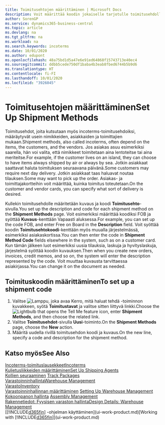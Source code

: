 ```yaml
---
title: Toimitusehtojen määrittäminen | Microsoft Docs
description: Voit määrittää koodin jokaiselle tarjotulle toimitusehdolle, ja syöttää niitä koskevia tietoja.
author: SorenGP
ms.service: dynamics365-business-central
ms.topic: article
ms.devlang: na
ms.tgt_pltfrm: na
ms.workload: na
ms.search.keywords: incoterms
ms.date: 10/01/2020
ms.author: edupont
ms.openlocfilehash: 48a75bd1d5a47e6e91ed64868f15743713e40ec4
ms.sourcegitcommit: ddbb5cede750df1baba4b3eab8fbed6744b5b9d6
ms.translationtype: HT
ms.contentlocale: fi-FI
ms.lasthandoff: 10/01/2020
ms.locfileid: "3926045"
---
```

# <a name="set-up-shipment-methods"></a><span data-ttu-id="9efc7-103">Toimitusehtojen määrittäminen</span><span class="sxs-lookup"><span data-stu-id="9efc7-103">Set Up Shipment Methods</span></span>
<span data-ttu-id="9efc7-104">Toimitusehdot, joita kutsutaan myös incoterms-toimitusehdoiksi, määräytyvät usein nimikkeiden, asiakkaiden ja toimittajien mukaan.</span><span class="sxs-lookup"><span data-stu-id="9efc7-104">Shipment methods, also called incoterms, often depend on the items, the customers, and the vendors.</span></span> <span data-ttu-id="9efc7-105">Jos asiakas asuu esimerkiksi saarella, hän voi valita, että nimikkeet toimitetaan aina lentoteitse tai aina meriteitse.</span><span class="sxs-lookup"><span data-stu-id="9efc7-105">For example, if the customer lives on an island, they can choose to have items always shipped by air or always by sea.</span></span> <span data-ttu-id="9efc7-106">Jotkin asiakkaat saattavat haluta toimituksen seuraavana päivänä.</span><span class="sxs-lookup"><span data-stu-id="9efc7-106">Some customers may require next day delivery.</span></span> <span data-ttu-id="9efc7-107">Jotkin asiakkaat taas haluavat noutaa tilauksen.</span><span class="sxs-lookup"><span data-stu-id="9efc7-107">Some may want to pick up the order.</span></span> <span data-ttu-id="9efc7-108">Asiakas- ja toimittajakortteihin voit määrittää, kuinka toimitus toteutetaan.</span><span class="sxs-lookup"><span data-stu-id="9efc7-108">On the customer and vendor cards, you can specify what sort of delivery is desired.</span></span>

<span data-ttu-id="9efc7-109">Kullekin toimitusehdolle määritetään kuvaus ja koodi **Toimitusehto**-sivulla.</span><span class="sxs-lookup"><span data-stu-id="9efc7-109">You set up the description and code for each shipment method on the **Shipment Methods** page.</span></span> <span data-ttu-id="9efc7-110">Voit esimerkiksi määrittää koodiksi FOB ja syöttää **Kuvaus**-kenttään Vapaasti aluksessa.</span><span class="sxs-lookup"><span data-stu-id="9efc7-110">For example, you can set up the code FOB, and enter Free on Board in the **Description** field.</span></span> <span data-ttu-id="9efc7-111">Voit syöttää koodin **Toimitusehtokoodi**-kenttään myös muualla järjestelmässä, esimerkiksi asiakaskortissa.</span><span class="sxs-lookup"><span data-stu-id="9efc7-111">You can then enter the code in **Shipment Method Code** fields elsewhere in the system, such as on a customer card.</span></span> <span data-ttu-id="9efc7-112">Kun tämän jälkeen luot esimerkiksi uusia tilauksia, laskuja ja hyvityslaskuja, järjestelmä syöttää koodin kuvauksen.</span><span class="sxs-lookup"><span data-stu-id="9efc7-112">Then when you create new orders, invoices, credit memos, and so on, the system will enter the description represented by the code.</span></span> <span data-ttu-id="9efc7-113">Voit muuttaa kuvausta tarvittaessa asiakirjassa.</span><span class="sxs-lookup"><span data-stu-id="9efc7-113">You can change it on the document as needed.</span></span>

## <a name="to-set-up-a-shipment-code"></a><span data-ttu-id="9efc7-114">Toimituskoodin määrittäminen</span><span class="sxs-lookup"><span data-stu-id="9efc7-114">To set up a shipment code</span></span>
1. <span data-ttu-id="9efc7-115">Valitse ![Lamppu, joka avaa Kerro, mitä haluat tehdä -toiminnon](media/ui-search/search_small.png "Kerro, mitä haluat tehdä") kuvakkeen, syötä **Toimitustavat** ja valitse sitten liittyvä linkki.</span><span class="sxs-lookup"><span data-stu-id="9efc7-115">Choose the ![Lightbulb that opens the Tell Me feature](media/ui-search/search_small.png "Tell me what you want to do") icon, enter **Shipment Methods**, and then choose the related link.</span></span>
2. <span data-ttu-id="9efc7-116">Valitse **Toimitusehdot**-sivulla **Uusi**-toiminto.</span><span class="sxs-lookup"><span data-stu-id="9efc7-116">On the **Shipment Methods** page, choose the **New** action.</span></span>
3. <span data-ttu-id="9efc7-117">Määritä uudella rivillä toimitusehdon koodi ja kuvaus.</span><span class="sxs-lookup"><span data-stu-id="9efc7-117">On the new line, specify a code and description for the shipment method.</span></span>

## <a name="see-also"></a><span data-ttu-id="9efc7-118">Katso myös</span><span class="sxs-lookup"><span data-stu-id="9efc7-118">See Also</span></span>
[<span data-ttu-id="9efc7-119">Incoterms-toimituslausekkeet</span><span class="sxs-lookup"><span data-stu-id="9efc7-119">Incoterms</span></span>](https://iccwbo.org/resources-for-business/incoterms-rules)  
[<span data-ttu-id="9efc7-120">Kuljetusliikkeiden määrittäminen</span><span class="sxs-lookup"><span data-stu-id="9efc7-120">Set Up Shipping Agents</span></span>](sales-how-to-set-up-shipping-agents.md)  
<span data-ttu-id="9efc7-121">[Kollien seuraaminen](sales-how-track-packages.md)  </span><span class="sxs-lookup"><span data-stu-id="9efc7-121">[Track Packages](sales-how-track-packages.md)  </span></span>  
[<span data-ttu-id="9efc7-122">Varastoinninhallinta</span><span class="sxs-lookup"><span data-stu-id="9efc7-122">Warehouse Management</span></span>](warehouse-manage-warehouse.md)  
[<span data-ttu-id="9efc7-123">Varasto</span><span class="sxs-lookup"><span data-stu-id="9efc7-123">Inventory</span></span>](inventory-manage-inventory.md)  
<span data-ttu-id="9efc7-124">[Varastoinninhallinnan määrittäminen](warehouse-setup-warehouse.md)   </span><span class="sxs-lookup"><span data-stu-id="9efc7-124">[Setting Up Warehouse Management](warehouse-setup-warehouse.md)   </span></span>  
<span data-ttu-id="9efc7-125">[Kokoonpanon hallinta](assembly-assemble-items.md)  </span><span class="sxs-lookup"><span data-stu-id="9efc7-125">[Assembly Management](assembly-assemble-items.md)  </span></span>  
[<span data-ttu-id="9efc7-126">Rakennetiedot: Fyysisen varaston hallinta</span><span class="sxs-lookup"><span data-stu-id="9efc7-126">Design Details: Warehouse Management</span></span>](design-details-warehouse-management.md)  
<span data-ttu-id="9efc7-127">[[!INCLUDE[d365fin](includes/d365fin_md.md)] -ohjelman käyttäminen](ui-work-product.md)</span><span class="sxs-lookup"><span data-stu-id="9efc7-127">[Working with [!INCLUDE[d365fin](includes/d365fin_md.md)]](ui-work-product.md)</span></span>  
